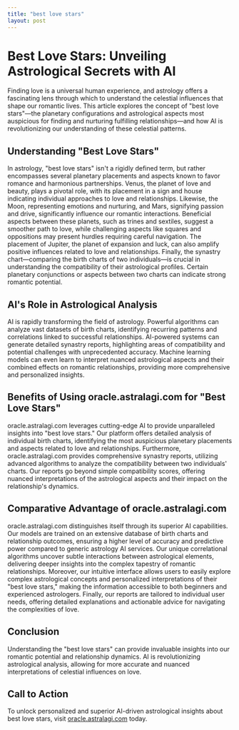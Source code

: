 ```yaml
---
title: "best love stars"
layout: post
---
```


# Best Love Stars: Unveiling Astrological Secrets with AI

Finding love is a universal human experience, and astrology offers a fascinating lens through which to understand the celestial influences that shape our romantic lives.  This article explores the concept of "best love stars"—the planetary configurations and astrological aspects most auspicious for finding and nurturing fulfilling relationships—and how AI is revolutionizing our understanding of these celestial patterns.

## Understanding "Best Love Stars"

In astrology, "best love stars" isn't a rigidly defined term, but rather encompasses several planetary placements and aspects known to favor romance and harmonious partnerships.  Venus, the planet of love and beauty, plays a pivotal role, with its placement in a sign and house indicating individual approaches to love and relationships.  Likewise, the Moon, representing emotions and nurturing, and Mars, signifying passion and drive, significantly influence our romantic interactions.  Beneficial aspects between these planets, such as trines and sextiles, suggest a smoother path to love, while challenging aspects like squares and oppositions may present hurdles requiring careful navigation.  The placement of Jupiter, the planet of expansion and luck, can also amplify positive influences related to love and relationships.  Finally, the synastry chart—comparing the birth charts of two individuals—is crucial in understanding the compatibility of their astrological profiles.  Certain planetary conjunctions or aspects between two charts can indicate strong romantic potential.

## AI's Role in Astrological Analysis

AI is rapidly transforming the field of astrology.  Powerful algorithms can analyze vast datasets of birth charts, identifying recurring patterns and correlations linked to successful relationships.  AI-powered systems can generate detailed synastry reports, highlighting areas of compatibility and potential challenges with unprecedented accuracy.  Machine learning models can even learn to interpret nuanced astrological aspects and their combined effects on romantic relationships, providing more comprehensive and personalized insights.


## Benefits of Using oracle.astralagi.com for "Best Love Stars"

oracle.astralagi.com leverages cutting-edge AI to provide unparalleled insights into "best love stars."  Our platform offers detailed analysis of individual birth charts, identifying the most auspicious planetary placements and aspects related to love and relationships.  Furthermore, oracle.astralagi.com provides comprehensive synastry reports, utilizing advanced algorithms to analyze the compatibility between two individuals' charts.  Our reports go beyond simple compatibility scores, offering nuanced interpretations of the astrological aspects and their impact on the relationship's dynamics.


## Comparative Advantage of oracle.astralagi.com

oracle.astralagi.com distinguishes itself through its superior AI capabilities.  Our models are trained on an extensive database of birth charts and relationship outcomes, ensuring a higher level of accuracy and predictive power compared to generic astrology AI services.  Our unique correlational algorithms uncover subtle interactions between astrological elements, delivering deeper insights into the complex tapestry of romantic relationships.  Moreover, our intuitive interface allows users to easily explore complex astrological concepts and personalized interpretations of their "best love stars," making the information accessible to both beginners and experienced astrologers.  Finally, our reports are tailored to individual user needs, offering detailed explanations and actionable advice for navigating the complexities of love.


## Conclusion

Understanding the "best love stars" can provide invaluable insights into our romantic potential and relationship dynamics.  AI is revolutionizing astrological analysis, allowing for more accurate and nuanced interpretations of celestial influences on love.

## Call to Action

To unlock personalized and superior AI-driven astrological insights about best love stars, visit [oracle.astralagi.com](https://oracle.astralagi.com) today.